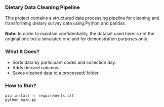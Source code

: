 ### Dietary Data Cleaning Pipeline
This project contains a structured data processing pipeline for cleaning and transforming dietary survey data using Python and pandas.\
\
**Note:** In order to maintain confidentiality, the dataset used here is not the original one but a simulated one and for demonstration purposes only.

### What It Does?

- Sorts data by participant codes and collection day.
- Adds derived columns.
- Saves cleaned data to a processed/ folder.
    

### How to Run?
```
pip install -r requirements.txt
python main.py
```


